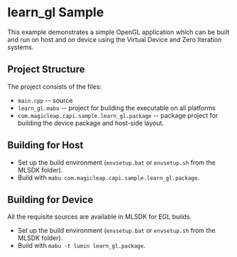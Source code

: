# learn_gl Sample


This example demonstrates a simple OpenGL application which can be built and run
on host and on device using the Virtual Device and Zero Iteration systems.

## Project Structure

The project consists of the files:

  * `main.cpp` -- source
  * `learn_gl.mabu` -- project for building the executable on all platforms
  * `com.magicleap.capi.sample.learn_gl.package` -- package project for building the device package and host-side layout.

## Building for Host

  * Set up the build environment (`envsetup.bat` or `envsetup.sh` from the MLSDK folder).
  * Build with `mabu com.magicleap.capi.sample.learn_gl.package`.

## Building for Device

All the requisite sources are available in MLSDK for EGL builds.

  * Set up the build environment (`envsetup.bat` or `envsetup.sh` from the MLSDK folder).
  * Build with `mabu -t lumin learn_gl.package`.
